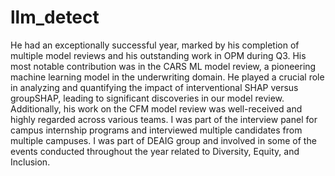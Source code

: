 # llm_detect
He had an exceptionally successful year, marked by his completion of multiple model reviews and his outstanding work in OPM during Q3. His most notable contribution was in the CARS ML model review, a pioneering machine learning model in the underwriting domain. He played a crucial role in analyzing and quantifying the impact of interventional SHAP versus groupSHAP, leading to significant discoveries in our model review. Additionally, his work on the CFM model review was well-received and highly regarded across various teams.
I was part of the interview panel for campus internship programs and interviewed multiple candidates from multiple campuses.
I was part of DEAIG group and involved in some of the events conducted throughout the year related to Diversity, Equity, and Inclusion.
